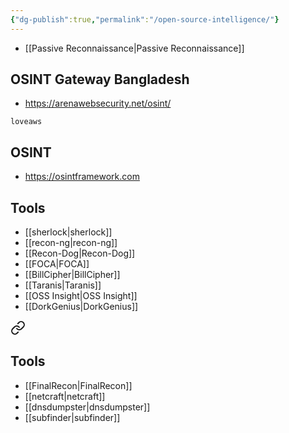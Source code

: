 ```yaml
---
{"dg-publish":true,"permalink":"/open-source-intelligence/"}
---
```


- [[Passive Reconnaissance\|Passive Reconnaissance]]

## OSINT Gateway Bangladesh

- https://arenawebsecurity.net/osint/


```pass
loveaws
```


## OSINT

- https://osintframework.com

## Tools

- [[sherlock\|sherlock]]
- [[recon-ng\|recon-ng]]
- [[Recon-Dog\|Recon-Dog]]
- [[FOCA\|FOCA]]
- [[BillCipher\|BillCipher]]
- [[Taranis\|Taranis]]
- [[OSS Insight\|OSS Insight]]
- [[DorkGenius\|DorkGenius]]


<div class="transclusion internal-embed is-loaded"><a class="markdown-embed-link" href="/subdomain-enumeration/#tools" aria-label="Open link"><svg xmlns="http://www.w3.org/2000/svg" width="24" height="24" viewBox="0 0 24 24" fill="none" stroke="currentColor" stroke-width="2" stroke-linecap="round" stroke-linejoin="round" class="svg-icon lucide-link"><path d="M10 13a5 5 0 0 0 7.54.54l3-3a5 5 0 0 0-7.07-7.07l-1.72 1.71"></path><path d="M14 11a5 5 0 0 0-7.54-.54l-3 3a5 5 0 0 0 7.07 7.07l1.71-1.71"></path></svg></a><div class="markdown-embed">



## Tools

- [[FinalRecon\|FinalRecon]]
- [[netcraft\|netcraft]]
- [[dnsdumpster\|dnsdumpster]]
- [[subfinder\|subfinder]]

</div></div>

